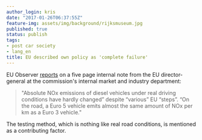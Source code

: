 ```yaml
---
author_login: kris
date: "2017-01-26T06:37:55Z"
feature-img: assets/img/background/rijksmuseum.jpg
published: true
status: publish
tags:
- post car society
- lang_en
title: EU described own policy as 'complete failure'
---
```

EU Observer [reports](https://euobserver.com/dieselgate/136657) on a five
page internal note from the EU director-general at the commission's
internal market and industry department:

> "Absolute NOx emissions of diesel vehicles under real driving conditions
> have hardly changed” despite “various” EU “steps”. “On the road, a Euro 5
> vehicle emits almost the same amount of NOx per km as a Euro 3 vehicle."

The testing method, which is nothing like real road conditions, is mentioned
as a contributing factor.
